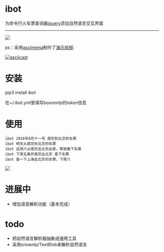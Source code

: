 # ibot
为命令行火车票查询器[iquery](https://github.com/wwj718/ibot)添加自然语言交互界面

---

![](http://oav6fgfj1.bkt.clouddn.com/ibot13761852.png)

ps：采用[asciinema](https://github.com/asciinema/asciinema)制作了[演示视频](https://asciinema.org/a/69utp9gpwal1y85lyv01kbhe2):

[![asciicast](https://asciinema.org/a/69utp9gpwal1y85lyv01kbhe2.png)](https://asciinema.org/a/69utp9gpwal1y85lyv01kbhe2)





# 安装
pip3 install ibot

在~/.ibot.yml里填写bosonnlp的token信息

# 使用
```
ibot 2016年8月十一号 南京到北京的车票
ibot 明天从南京到北京的车票
ibot 这周六从南京去北京出差，帮我看下车票
ibot 下周五离开南京去北京 查下车票
ibot 查一下上海去北京的车票，下周六
```

![](http://oav6fgfj1.bkt.clouddn.com/ibot13761852.png)

# 进展中
*  增加语音解析功能（基本完成）

# todo
*  把自然语言解析器抽象成通用工具
*  采用snownlp/TextBlob来解析自然语言
